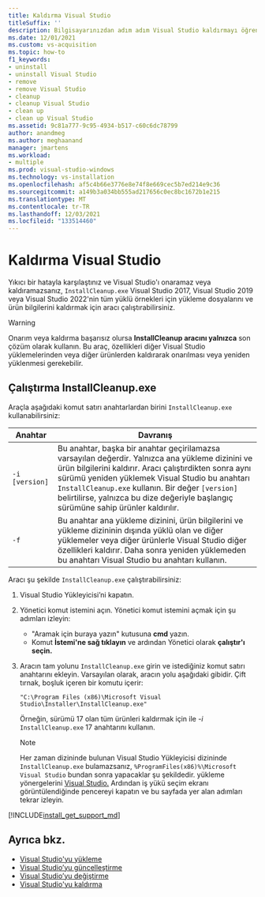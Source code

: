 ```yaml
---
title: Kaldırma Visual Studio
titleSuffix: ''
description: Bilgisayarınızdan adım adım Visual Studio kaldırmayı öğrenin.
ms.date: 12/01/2021
ms.custom: vs-acquisition
ms.topic: how-to
f1_keywords:
- uninstall
- uninstall Visual Studio
- remove
- remove Visual Studio
- cleanup
- cleanup Visual Studio
- clean up
- clean up Visual Studio
ms.assetid: 9c81a777-9c95-4934-b517-c60c6dc78799
author: anandmeg
ms.author: meghaanand
manager: jmartens
ms.workload:
- multiple
ms.prod: visual-studio-windows
ms.technology: vs-installation
ms.openlocfilehash: af5c4b66e3776e8e74f8e669cec5b7ed214e9c36
ms.sourcegitcommit: a149b3a034bb555ad217656c0ec8bc1672b1e215
ms.translationtype: MT
ms.contentlocale: tr-TR
ms.lasthandoff: 12/03/2021
ms.locfileid: "133514460"
---
```

# <a name="remove-visual-studio"></a>Kaldırma Visual Studio

Yıkıcı bir hatayla karşılaştınız ve Visual Studio'ı onaramaz veya kaldıramazsanız, `InstallCleanup.exe` Visual Studio 2017, Visual Studio 2019 veya Visual Studio 2022'nin tüm yüklü örnekleri için yükleme dosyalarını ve ürün bilgilerini kaldırmak için aracı çalıştırabilirsiniz.

> [!WARNING]
> Onarım veya kaldırma başarısız olursa **InstallCleanup aracını yalnızca** son çözüm olarak kullanın. Bu araç, özellikleri diğer Visual Studio yüklemelerinden veya diğer ürünlerden kaldırarak onarılması veya yeniden yüklenmesi gerekebilir.

## <a name="run-installcleanupexe"></a>Çalıştırma InstallCleanup.exe

Araçla aşağıdaki komut satırı anahtarlardan birini `InstallCleanup.exe` kullanabilirsiniz:

| Anahtar | Davranış |
|-----------------|--------------------|
|  `-i [version]`   | Bu anahtar, başka bir anahtar geçirilamazsa varsayılan değerdir. Yalnızca ana yükleme dizinini ve ürün bilgilerini kaldırır. Aracı çalıştırdikten sonra aynı sürümü yeniden yüklemek Visual Studio bu anahtarı `InstallCleanup.exe` kullanın. Bir değer `[version]` belirtilirse, yalnızca bu dize değeriyle başlangıç sürümüne sahip ürünler kaldırılır. |
|   `-f`           | Bu anahtar ana yükleme dizinini, ürün bilgilerini ve yükleme dizininin dışında yüklü olan ve diğer yüklemeler veya diğer ürünlerle Visual Studio diğer özellikleri kaldırır. Daha sonra yeniden yüklemeden bu anahtarı Visual Studio bu anahtarı kullanın. |

Aracı şu şekilde `InstallCleanup.exe` çalıştırabilirsiniz:

1. Visual Studio Yükleyicisi’ni kapatın.
1. Yönetici komut istemini açın. Yönetici komut istemini açmak için şu adımları izleyin:
   * "Aramak için buraya yazın" kutusuna **cmd** yazın.
   * Komut **İstemi'ne sağ tıklayın** ve ardından Yönetici olarak **çalıştır'ı seçin.**
1. Aracın tam yolunu `InstallCleanup.exe` girin ve istediğiniz komut satırı anahtarını ekleyin. Varsayılan olarak, aracın yolu aşağıdaki gibidir. Çift tırnak, boşluk içeren bir komutu içerir:

   ```shell
   "C:\Program Files (x86)\Microsoft Visual Studio\Installer\InstallCleanup.exe"
   ```

   Örneğin, sürümü 17 olan tüm ürünleri kaldırmak için ile *-i* `InstallCleanup.exe` 17 anahtarını kullanın.

   > [!NOTE]
   > Her zaman dizininde bulunan Visual Studio Yükleyicisi dizininde `InstallCleanup.exe` bulamazsanız, `%ProgramFiles(x86)%\Microsoft Visual Studio` bundan sonra yapacaklar şu şekildedir. yükleme yönergelerini [Visual Studio.](install-visual-studio.md) Ardından iş yükü seçim ekranı görüntülendiğinde pencereyi kapatın ve bu sayfada yer alan adımları tekrar izleyin.

[!INCLUDE[install_get_support_md](includes/install_get_support_md.md)]

## <a name="see-also"></a>Ayrıca bkz.

* [Visual Studio'yu yükleme](install-visual-studio.md)
* [Visual Studio’yu güncelleştirme](update-visual-studio.md)
* [Visual Studio’yu değiştirme](modify-visual-studio.md)
* [Visual Studio'yu kaldırma](uninstall-visual-studio.md)
